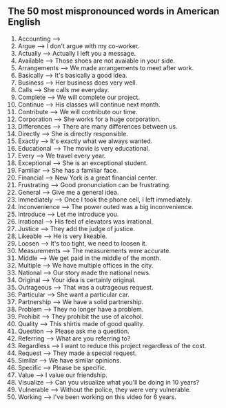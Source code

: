 ## The 50 most mispronounced words in American English

1. Accounting --> 
2. Argue --> I don't argue with my co-worker.
3. Actually --> Actually I left you a message.
4. Available --> Those shoes are not avaiable in your side.
5. Arrangements --> We made arrangements to meet after work.
6. Basically --> It's basically a good idea.
7. Business --> Her business does very well.
8. Calls --> She calls me everyday.
9. Complete --> We will complete our project.
10. Continue --> His classes will continue next month.
11. Contribute --> We will contribute our time.
12. Corporation --> She works for a huge corporation.
13. Differences --> There are many differences between us.
14. Directly --> She is directly responsible.
15. Exactly --> It's exactly what we always wanted.
16. Educational --> The movie is very educational.
17. Every --> We travel every year.
18. Exceptional --> She is an exceptional student.
19. Familiar --> She has a familiar face.
20. Financial --> New York is a great financial center.
21. Frustrating --> Good pronunciation can be frustrating.
22. General --> Give me a general idea.
23. Immediately --> Once I took the phone cell, I left immediately.
24. Inconvenience --> The power outed was a big inconvenience.
25. Introduce --> Let me introduce you.
26. Irrational --> His feel of elevators was irrational.
27. Justice --> They add the judge of justice.
28. Likeable --> He is very likeable.
29. Loosen --> It's too tight, we need to loosen it.
30. Measurements --> The measurements were accurate.
31. Middle --> We get paid in the middle of the month.
32. Multiple --> We have multiple offices in the city.
33. National --> Our story made the national news.
34. Original --> Your idea is certainly original.
35. Outrageous --> That was a outrageous request.
36. Particular --> She want a particular car.
37. Partnership --> We have a solid partnership.
38. Problem --> They no longer have a problem.
39. Prohibit --> They prohibit the use of alcohol.
40. Quality --> This shirtis made of good quality.
41. Question --> Please ask me a question.
42. Referring --> What are you referring to?
43. Regardless --> I want to reduce this project regardless of the cost.
44. Request --> They made a special request.
45. Similar --> We have similar opinions.
46. Specific --> Please be specific.
47. Value --> I value our friendship.
48. Visualize --> Can you visualize what you'll be doing in 10 years?
49. Vulnerable --> Without the police, they were very vulnerable.
50. Working --> I've been working on this video for 6 years.


